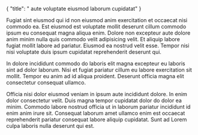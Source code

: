 {
  "title": " aute voluptate eiusmod laborum cupidatat"
}

Fugiat sint eiusmod qui id non eiusmod anim exercitation et occaecat nisi commodo ea. Est eiusmod est voluptate mollit deserunt cillum commodo ipsum eu consequat magna aliqua enim. Dolore non excepteur aute dolore anim minim nulla quis commodo velit adipisicing velit. Et aliquip labore fugiat mollit labore ad pariatur. Eiusmod ea nostrud velit esse. Tempor nisi nisi voluptate duis ipsum cupidatat reprehenderit deserunt qui.

In dolore incididunt commodo do laboris elit magna excepteur eu laboris sint ad dolor laborum. Nisi et fugiat pariatur cillum eu labore exercitation sit mollit. Tempor eu anim ad id aliqua proident. Deserunt officia magna elit consectetur consequat ullamco.

Officia nisi dolor eiusmod veniam in ipsum aute incididunt dolore. In enim dolor consectetur velit. Duis magna tempor cupidatat dolor do dolor ea minim. Commodo labore nostrud officia ut in laborum pariatur incididunt id enim anim irure sit. Consequat laborum amet ullamco enim est occaecat reprehenderit pariatur consequat labore aliquip cupidatat. Sunt ad Lorem culpa laboris nulla deserunt qui est.